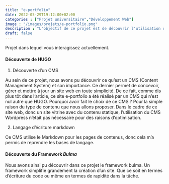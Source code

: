 ```yaml
---
title: "e-portfolio"
date: 2022-05-29T19:12:00+02:00
categories : ["Projet universitaire","Développement Web"]
image : "/images/projets/e-portfolio.png"
description : "L'objectif de ce projet est de découvrir l'utilisation d'un CMS, dans notre cas, un CMS pour site statique statique : Hugo. Notre mission : réaliser notre site web personnel e-Portfolio."
draft: false
---
```


Projet dans lequel vous interagissez actuellement.

#### Découverte de HUGO

1. Découverte d’un CMS

Au sein de ce projet, nous avons pu découvrir ce qu’est un CMS (Content Management System) et son importance. Ce dernier permet de concevoir, gérer et mettre à jour un site web en toute simplicité. De ce fait, comme dis plus tôt dans l’article, ce site e-portfolio a été réalisé par un CMS qui n’est nul autre que HUGO.
Pourquoi avoir fait le choix de ce CMS ? Pour la simple raison du type de contenu que nous allons proposer. Dans le cadre de ce site web, donc un site vitrine avec du contenu statique, l’utilisation du CMS Wordpress n’était pas nécessaire pour des raisons d’optimisation.

2. Langage d’écriture markdown

Ce CMS utilise le Markdown pour les pages de contenus, donc cela m’a permis de reprendre les bases de langage.

#### Découverte du Framework *Bulma*

Nous avons ainsi pu découvrir dans ce projet le framework bulma.
Un framework simplifie grandement la création d’un site. Que ce soit en termes d’écriture du code ou même en termes de rapidité dans la tâche.
